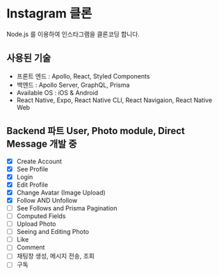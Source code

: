# Instagram 클론

Node.js 를 이용하여 인스타그램을 클론코딩 합니다.

## 사용된 기술

- 프론트 엔드 : Apollo, React, Styled Components
- 백엔드 : Apollo Server, GraphQL, Prisma
- Available OS : iOS & Android
- React Native, Expo, React Native CLI, React Navigaion, React Native Web

## Backend 파트 User, Photo module, Direct Message 개발 중

- [x] Create Account
- [x] See Profile
- [x] Login
- [x] Edit Profile
- [x] Change Avatar (Image Upload)
- [x] Follow AND Unfollow
- [ ] See Follows and Prisma Pagination
- [ ] Computed Fields
- [ ] Upload Photo
- [ ] Seeing and Editing Photo
- [ ] Like
- [ ] Comment
- [ ] 채팅창 생성, 메시지 전송, 조회
- [ ] 구독
